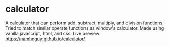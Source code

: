 # calculator
A calculator that can perform add, subtract, multiply, and division functions. Tried to match similar operate functions as window's calculator. 
Made using vanilla javascript, html, and css.
Live preview: https://namhnguy.github.io/calculator/
